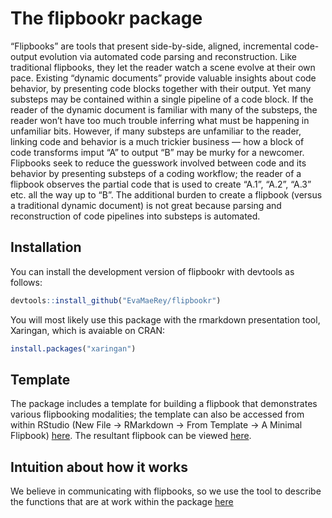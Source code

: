 
<!-- README.md is generated from README.Rmd. Please edit that file -->

# The flipbookr package

<!-- badges: start -->

<!-- badges: end -->

“Flipbooks” are tools that present side-by-side, aligned, incremental
code-output evolution via automated code parsing and reconstruction.
Like traditional flipbooks, they let the reader watch a scene evolve at
their own pace. Existing “dynamic documents” provide valuable insights
about code behavior, by presenting code blocks together with their
output. Yet many substeps may be contained within a single pipeline of a
code block. If the reader of the dynamic document is familiar with many
of the substeps, the reader won’t have too much trouble inferring what
must be happening in unfamiliar bits. However, if many substeps are
unfamiliar to the reader, linking code and behavior is a much trickier
business — how a block of code transforms imput “A” to output “B” may be
murky for a newcomer. Flipbooks seek to reduce the guesswork involved
between code and its behavior by presenting substeps of a coding
workflow; the reader of a flipbook observes the partial code that is
used to create “A.1”, “A.2”, “A.3” etc. all the way up to “B”. The
additional burden to create a flipbook (versus a traditional dynamic
document) is not great because parsing and reconstruction of code
pipelines into substeps is automated.

## Installation

You can install the development version of flipbookr with devtools as
follows:

``` r
devtools::install_github("EvaMaeRey/flipbookr")
```

You will most likely use this package with the rmarkdown presentation
tool, Xaringan, which is avaiable on CRAN:

``` r
install.packages("xaringan")
```

## Template

The package includes a template for building a flipbook that
demonstrates various flipbooking modalities; the template can also be
accessed from within RStudio (New File -\> RMarkdown -\> From Template
-\> A Minimal Flipbook)
[here](https://raw.githubusercontent.com/EvaMaeRey/flipbookr/master/inst/rmarkdown/templates/template-name/skeleton/skeleton.Rmd).
The resultant flipbook can be viewed
[here](https://evamaerey.github.io/flipbooks/flipbookr/skeleton#1).

## Intuition about how it works

We believe in communicating with flipbooks, so we use the tool to
describe the functions that are at work within the package
[here](https://evamaerey.github.io/flipbooks/flipbookr/flipbookr_building_blocks#1)
